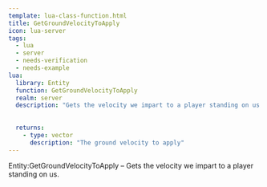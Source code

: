 ```yaml
---
template: lua-class-function.html
title: GetGroundVelocityToApply
icon: lua-server
tags:
  - lua
  - server
  - needs-verification
  - needs-example
lua:
  library: Entity
  function: GetGroundVelocityToApply
  realm: server
  description: "Gets the velocity we impart to a player standing on us."
  
  
  returns:
    - type: vector
      description: "The ground velocity to apply"
---
```


<div class="lua__search__keywords">
Entity:GetGroundVelocityToApply &#x2013; Gets the velocity we impart to a player standing on us.
</div>
